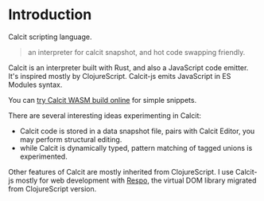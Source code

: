 # Introduction

Calcit scripting language.

> an interpreter for calcit snapshot, and hot code swapping friendly.

Calcit is an interpreter built with Rust, and also a JavaScript code emitter. It's inspired mostly by ClojureScript. Calcit-js emits JavaScript in ES Modules syntax.

You can [try Calcit WASM build online](http://repo.calcit-lang.org/calcit-wasm-play/) for simple snippets.

There are several interesting ideas experimenting in Calcit:

- Calcit code is stored in a data snapshot file, pairs with Calcit Editor, you may perform structural editing.
- while Calcit is dynamically typed, pattern matching of tagged unions is experimented.

Other features of Calcit are mostly inherited from ClojureScript. I use Calcit-js mostly for web development with [Respo](https://respo-mvc.org/), the virtual DOM library migrated from ClojureScript version.
